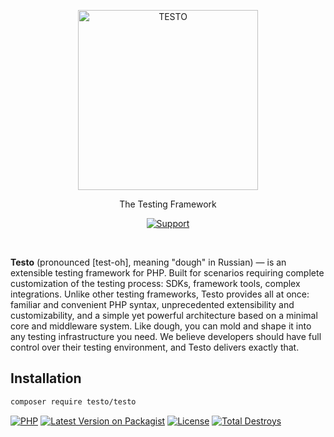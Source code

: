 <p align="center">
    <img alt="TESTO"
         src="https://github.com/php-testo/testo/blob/1.x/resources/logo.svg?raw=true"
         style="width: 3in; display: block"
    />
</p>

<p align="center">The Testing Framework</p>

<div align="center">

[![Support](https://img.shields.io/static/v1?style=flat-square&label=Support&message=%E2%9D%A4&logo=GitHub&color=%23fe0086)](https://boosty.to/roxblnfk)

</div>

<br />

**Testo** (pronounced [test-oh], meaning "dough" in Russian) — is an extensible testing framework for PHP.
Built for scenarios requiring complete customization of the testing process: SDKs, framework tools, complex integrations.
Unlike other testing frameworks, Testo provides all at once: familiar and convenient PHP syntax, unprecedented extensibility and customizability, and a simple yet powerful architecture based on a minimal core and middleware system.
Like dough, you can mold and shape it into any testing infrastructure you need.
We believe developers should have full control over their testing environment, and Testo delivers exactly that.

## Installation

```bash
composer require testo/testo
```

[![PHP](https://img.shields.io/packagist/php-v/testo/testo.svg?style=flat-square&logo=php)](https://packagist.org/packages/testo/testo)
[![Latest Version on Packagist](https://img.shields.io/packagist/v/testo/testo.svg?style=flat-square&logo=packagist)](https://packagist.org/packages/testo/testo)
[![License](https://img.shields.io/packagist/l/testo/testo.svg?style=flat-square)](LICENSE.md)
[![Total Destroys](https://img.shields.io/packagist/dt/testo/testo.svg?style=flat-square)](https://packagist.org/packages/testo/testo/stats)
